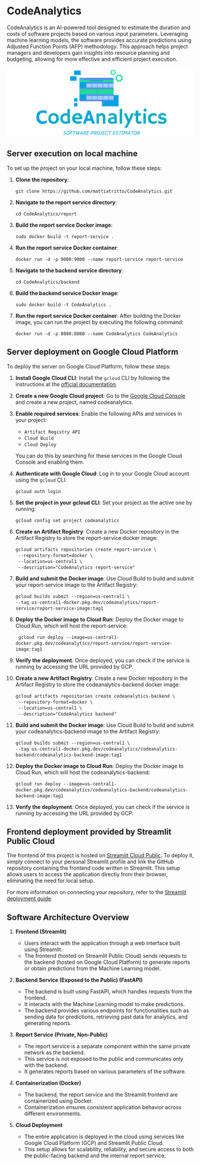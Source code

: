 # CodeAnalytics

CodeAnalytics is an AI-powered tool designed to estimate the duration and costs of software projects based on various input parameters. Leveraging machine learning models, the software provides accurate predictions using Adjusted Function Points (AFP) methodology. This approach helps project managers and developers gain insights into resource planning and budgeting, allowing for more effective and efficient project execution.
<p align="center">
  <img src="frontend/images/CodeAnalytics.png" alt="CodeAnalytics logo" width="600">
</p>


## Server execution on local machine

To set up the project on your local machine, follow these steps:

1. **Clone the repository**:

   ```
   git clone https://github.com/mattiatritto/CodeAnalytics.git
   ```
   
   
2. **Navigate to the report service directory**:

   ```
   cd CodeAnalytics/report
   ```

3. **Build the report service Docker image**:

   ```
   sudo docker build -t report-service .
   ```

4. **Run the report service Docker container**:

   ```
   docker run -d -p 9000:9000 --name report-service report-service
   ```
   
5. **Navigate to the backend service directory**:

   ```
   cd CodeAnalytics/backend
   ```

6. **Build the backend service Docker image**:

   ```
   sudo docker build -t CodeAnalytics .
   ```

7. **Run the report service Docker container**: After building the Docker image, you can run the project by executing the following command:

   ```
   docker run -d -p 8080:8080 --name CodeAnalytics CodeAnalytics
   ```

## Server deployment on Google Cloud Platform

To deploy the server on Google Cloud Platform, follow these steps:

1. **Install Google Cloud CLI**:
   Install the `gcloud` CLI by following the instructions at the [official documentation](https://cloud.google.com/sdk/docs/install).

2. **Create a new Google Cloud project**:
   Go to the [Google Cloud Console](https://console.cloud.google.com/) and create a new project, named codeanalytics.

3. **Enable required services**:
   Enable the following APIs and services in your project:
   
   - `Artifact Registry API`
   - `Cloud Build`
   - `Cloud Deploy`

   You can do this by searching for these services in the Google Cloud Console and enabling them.

4. **Authenticate with Google Cloud**:
   Log in to your Google Cloud account using the `gcloud` CLI:

   ```
   gcloud auth login
   ```
   
5. **Set the project in your gcloud CLI**:
   Set your project as the active one by running:

   ```
   gcloud config set project codeanalytics
   ```

6. **Create an Artifact Registry**:
   Create a new Docker repository in the Artifact Registry to store the report-service docker image:

   ```
   gcloud artifacts repositories create report-service \
    --repository-format=docker \
    --location=us-central1 \
    --description="CodeAnalytics report-service"
   ```

7. **Build and submit the Docker image**: 
   Use Cloud Build to build and submit your report-service image to the Artifact Registry:

   ```
   gcloud builds submit --region=us-central1 \
   --tag us-central1-docker.pkg.dev/codeanalytics/report-service/report-service-image:tag1
   ```

8. **Deploy the Docker image to Cloud Run**: 
   Deploy the Docker image to Cloud Run, which will host the report-service:

   ```
    gcloud run deploy --image=us-central1-docker.pkg.dev/codeanalytics/report-service/report-service-image:tag1
   ```

9. **Verify the deployment**: 
   Once deployed, you can check if the service is running by accessing the URL provided by GCP.

10. **Create a new Artifact Registry**:
   Create a new Docker repository in the Artifact Registry to store the codeanalytics-backend docker image:

      ```
      gcloud artifacts repositories create codeanalytics-backend \
       --repository-format=docker \
       --location=us-central1 \
       --description="CodeAnalytics backend"
      ```

11. **Build and submit the Docker image**: 
   Use Cloud Build to build and submit your codeanalytics-backend image to the Artifact Registry:

      ```
      gcloud builds submit --region=us-central1 \
      --tag us-central1-docker.pkg.dev/codeanalytics/codeanalytics-backend/codeanalytics-backend-image:tag1
      ```
   
12. **Deploy the Docker image to Cloud Run**: 
   Deploy the Docker image to Cloud Run, which will host the codeanalytics-backend:
   
      ```
      gcloud run deploy --image=us-central1-docker.pkg.dev/codeanalytics/codeanalytics-backend/codeanalytics-backend-image:tag1
      ```

13. **Verify the deployment**: 
   Once deployed, you can check if the service is running by accessing the URL provided by GCP.


## Frontend deployment provided by Streamlit Public Cloud

The frontend of this project is hosted on [Streamlit Cloud Public](https://streamlit.io/cloud). To deploy it, simply connect to your personal Streamlit profile and link the GitHub repository containing the frontend code written in Streamlit. This setup allows users to access the application directly from their browser, eliminating the need for local setup.

For more information on connecting your repository, refer to the [Streamlit deployment guide](https://docs.streamlit.io/deploy).


## Software Architecture Overview

1. **Frontend (Streamlit)**
   - Users interact with the application through a web interface built using Streamlit.
   - The frontend (hosted on Streamlit Public Cloud) sends requests to the backend (hosted on Google Cloud Platform) to generate reports or obtain predictions from the Machine Learning model.

2. **Backend Service (Exposed to the Public) (FastAPI)**
   - The backend is built using FastAPI, which handles requests from the frontend.
   - It interacts with the Machine Learning model to make predictions.
   - The backend provides various endpoints for functionalities such as sending data for predictions, retrieving past data for analytics, and generating reports.

3. **Report Service (Private, Non-Public)**
   - The report service is a separate component within the same private network as the backend.
   - This service is not exposed to the public and communicates only with the backend.
   - It generates reports based on various parameters of the software.

4. **Containerization (Docker)**
   - The backend, the report service and the Streamlit frontend are containerized using Docker.
   - Containerization ensures consistent application behavior across different environments.

5. **Cloud Deployment**
   - The entire application is deployed in the cloud using services like Google Cloud Platform (GCP) and Streamlit Public Cloud.
   - This setup allows for scalability, reliability, and secure access to both the public-facing backend and the internal report service.